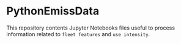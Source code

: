 # PythonEmissData
This repository contents Jupyter Notebooks files useful to process information related to `fleet features` and `use intensity`.

